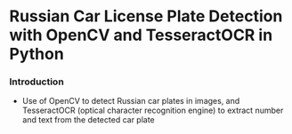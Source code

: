 # Russian Car License Plate Detection with OpenCV and TesseractOCR in Python

### Introduction
- Use of OpenCV to detect Russian car plates in images, and TesseractOCR (optical character recognition engine) to extract number and text from the detected car plate

